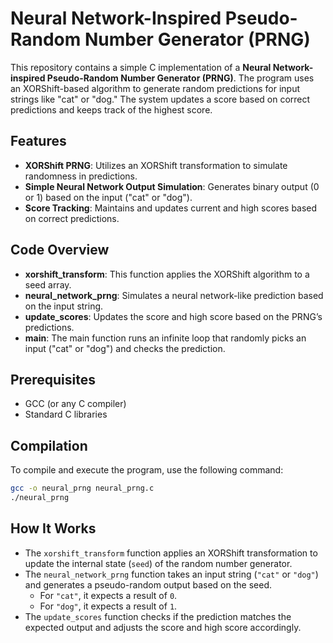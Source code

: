 # Neural Network-Inspired Pseudo-Random Number Generator (PRNG)

This repository contains a simple C implementation of a **Neural Network-inspired Pseudo-Random Number Generator (PRNG)**. The program uses an XORShift-based algorithm to generate random predictions for input strings like "cat" or "dog." The system updates a score based on correct predictions and keeps track of the highest score.

## Features
- **XORShift PRNG**: Utilizes an XORShift transformation to simulate randomness in predictions.
- **Simple Neural Network Output Simulation**: Generates binary output (0 or 1) based on the input ("cat" or "dog").
- **Score Tracking**: Maintains and updates current and high scores based on correct predictions.

## Code Overview
- **xorshift_transform**: This function applies the XORShift algorithm to a seed array.
- **neural_network_prng**: Simulates a neural network-like prediction based on the input string.
- **update_scores**: Updates the score and high score based on the PRNG’s predictions.
- **main**: The main function runs an infinite loop that randomly picks an input ("cat" or "dog") and checks the prediction.

## Prerequisites
- GCC (or any C compiler)
- Standard C libraries

## Compilation

To compile and execute the program, use the following command:

```bash
gcc -o neural_prng neural_prng.c 
./neural_prng
```
## How It Works

- The `xorshift_transform` function applies an XORShift transformation to update the internal state (`seed`) of the random number generator.
- The `neural_network_prng` function takes an input string (`"cat"` or `"dog"`) and generates a pseudo-random output based on the seed.
  - For `"cat"`, it expects a result of `0`.
  - For `"dog"`, it expects a result of `1`.
- The `update_scores` function checks if the prediction matches the expected output and adjusts the score and high score accordingly.

